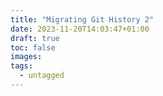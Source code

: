 ```yaml
---
title: "Migrating Git History 2"
date: 2023-11-20T14:03:47+01:00
draft: true
toc: false
images:
tags: 
  - untagged
---
```


